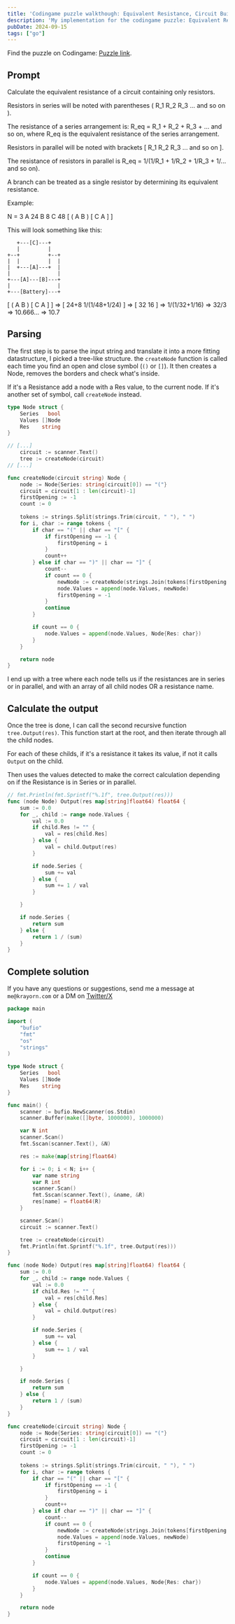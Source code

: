 ```yaml
---
title: 'Codingame puzzle walkthough: Equivalent Resistance, Circuit Building'
description: 'My implementation for the codingame puzzle: Equivalent Resistance, Circuit Building in golang'
pubDate: 2024-09-15
tags: ["go"]
---
```


Find the puzzle on Codingame: [Puzzle link](https://www.codingame.com/ide/puzzle/equivalent-resistance-circuit-building).

## Prompt 

Calculate the equivalent resistance of a circuit containing only resistors.

Resistors in series will be noted with parentheses ( R_1 R_2 R_3 ... and so on ).

The resistance of a series arrangement is: R_eq = R_1 + R_2 + R_3 + ... and so on, where R_eq is the equivalent resistance of the series arrangement.

Resistors in parallel will be noted with brackets [ R_1 R_2 R_3 ... and so on ].

The resistance of resistors in parallel is R_eq = 1/(1/R_1 + 1/R_2 + 1/R_3 + 1/... and so on).

A branch can be treated as a single resistor by determining its equivalent resistance.

Example:

N = 3
A 24
B 8
C 48
[ ( A B ) [ C A ] ]

This will look something like this:

       +---[C]---+
       |         |
    +--+         +--+
    |  |         |  |
    |  +---[A]---+  |
    |               |
    +---[A]---[B]---+
    |               |
    +---[Battery]---+

[ ( A B ) [ C A ] ] => [ 24+8 1/(1/48+1/24) ] => [ 32 16 ] => 1/(1/32+1/16) => 32/3 => 10.666... => 10.7

## Parsing 

The first step is to parse the input string and translate it into a more fitting datastructure, I picked a tree-like structure.
the `createNode` function is called each time you find an open and close symbol (`()` or `[]`).
It then creates a Node, removes the borders and check what's inside. 

If it's a Resistance add a node with a Res value, to the current node. If it's another set of symbol, call `createNode` instead.

```go
type Node struct {
	Series   bool
	Values []Node
	Res    string
}

// [...]
	circuit := scanner.Text()
	tree := createNode(circuit)
// [...]

func createNode(circuit string) Node {
	node := Node{Series: string(circuit[0]) == "("}
	circuit = circuit[1 : len(circuit)-1]
	firstOpening := -1
	count := 0
	
	tokens := strings.Split(strings.Trim(circuit, " "), " ")
	for i, char := range tokens {
		if char == "(" || char == "[" {
			if firstOpening == -1 {
				firstOpening = i
			}
			count++
		} else if char == ")" || char == "]" {
			count--
			if count == 0 {
				newNode := createNode(strings.Join(tokens[firstOpening : i+1], " "))
				node.Values = append(node.Values, newNode)
				firstOpening = -1
			}
			continue
		}

		if count == 0 {
			node.Values = append(node.Values, Node{Res: char})
		}
	}

	return node
}
```

I end up with a tree where each node tells us if the resistances are in series or in parallel, and with an array of all child nodes OR a resistance name.

## Calculate the output

Once the tree is done, I can call the second recursive function `tree.Output(res)`.
This function start at the root, and then iterate through all the child nodes.

For each of these childs, if it's a resistance it takes its value, if not it calls `Output` on the child.

Then uses the values detected to make the correct calculation depending on if the Resistance is in Series or in parallel.

```go
// fmt.Println(fmt.Sprintf("%.1f", tree.Output(res)))
func (node Node) Output(res map[string]float64) float64 {
	sum := 0.0
	for _, child := range node.Values {
		val := 0.0
		if child.Res != "" {
			val = res[child.Res]
		} else {
			val = child.Output(res)
		}

		if node.Series {
			sum += val
		} else {
			sum += 1 / val
		}

	}

	if node.Series {
		return sum
	} else {
		return 1 / (sum)
	}
}
```

## Complete solution

If you have any questions or suggestions, send me a message at `me@krayorn.com` or a DM on [Twitter/X](https://x.com/Krayorn)

```go
package main

import (
	"bufio"
	"fmt"
	"os"
	"strings"
)

type Node struct {
	Series   bool
	Values []Node
	Res    string
}

func main() {
	scanner := bufio.NewScanner(os.Stdin)
	scanner.Buffer(make([]byte, 1000000), 1000000)

	var N int
	scanner.Scan()
	fmt.Sscan(scanner.Text(), &N)

	res := make(map[string]float64)

	for i := 0; i < N; i++ {
		var name string
		var R int
		scanner.Scan()
		fmt.Sscan(scanner.Text(), &name, &R)
		res[name] = float64(R)
	}

	scanner.Scan()
	circuit := scanner.Text()

	tree := createNode(circuit)
	fmt.Println(fmt.Sprintf("%.1f", tree.Output(res)))
}

func (node Node) Output(res map[string]float64) float64 {
	sum := 0.0
	for _, child := range node.Values {
		val := 0.0
		if child.Res != "" {
			val = res[child.Res]
		} else {
			val = child.Output(res)
		}

		if node.Series {
			sum += val
		} else {
			sum += 1 / val
		}

	}

	if node.Series {
		return sum
	} else {
		return 1 / (sum)
	}
}

func createNode(circuit string) Node {
	node := Node{Series: string(circuit[0]) == "("}
	circuit = circuit[1 : len(circuit)-1]
	firstOpening := -1
	count := 0
	
	tokens := strings.Split(strings.Trim(circuit, " "), " ")
	for i, char := range tokens {
		if char == "(" || char == "[" {
			if firstOpening == -1 {
				firstOpening = i
			}
			count++
		} else if char == ")" || char == "]" {
			count--
			if count == 0 {
				newNode := createNode(strings.Join(tokens[firstOpening : i+1], " "))
				node.Values = append(node.Values, newNode)
				firstOpening = -1
			}
			continue
		}

		if count == 0 {
			node.Values = append(node.Values, Node{Res: char})
		}
	}

	return node
}
```